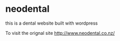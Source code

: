 neodental
=========

this is a dental website built with wordpress

To visit the orignal site http://www.neodental.co.nz/
